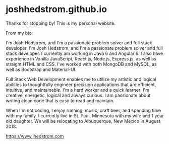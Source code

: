 # joshhedstrom.github.io

Thanks for stopping by! This is my personal website.

From my bio:

I'm Josh Hedstrom, and I'm a passionate problem solver and full stack developer. I'm Josh Hedstrom, and I'm a passionate problem solver and full stack developer. I currently am working in Java 6 and Angular 6. I also have experience in Vanilla JavaScript, React.js, Node.js, Express.js, as well as straight HTML and CSS. I've worked with both MongoDB and MySQL, as well as Bootstrap and Material-UI.

Full Stack Web Development enables me to utilize my artistic and logical abilities to thoughtfully engineer precision applications that are efficient, intuitive, and maintainable. I'm a hard worker and a quick learner; I'm creative, energetic, logical and always curious. I am passionate about writing clean code that is easy to read and maintain.

When I'm not coding, I enjoy running, music, craft beer, and spending time with my family. I currently live in St. Paul, Minnesota with my wife and 1 year old daughter. We will be relocating to Albuquerque, New Mexico in August 2018.

https://www.jhedstrom.com
